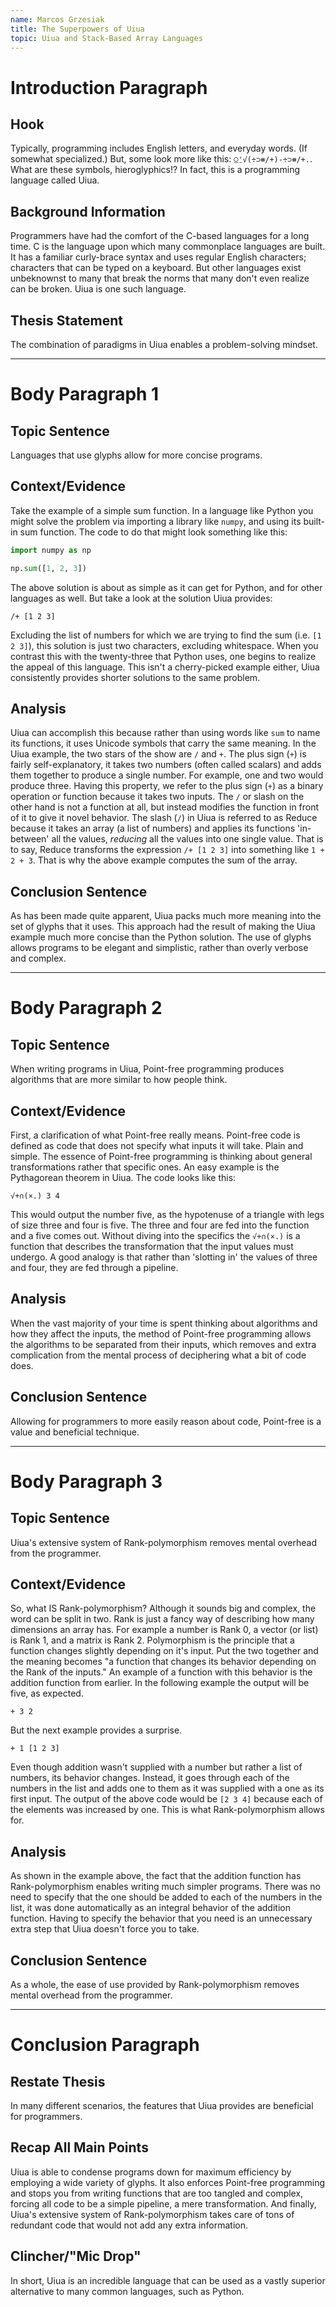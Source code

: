 ```yaml
---
name: Marcos Grzesiak
title: The Superpowers of Uiua
topic: Uiua and Stack-Based Array Languages
---
```


# Introduction Paragraph

## Hook

Typically, programming includes English letters, and everyday words. (If somewhat specialized.) But, some look more like this: `⍜⍘√(÷⊃⧻/+)-÷⊃⧻/+.`. What are these symbols, hieroglyphics!? In fact, this is a programming language called Uiua.

## Background Information

Programmers have had the comfort of the C-based languages for a long time. C is the language upon which many commonplace languages are built. It has a familiar curly-brace syntax and uses regular English characters; characters that can be typed on a keyboard. But other languages exist unbeknownst to many that break the norms that many don't even realize can be broken. Uiua is one such language.

## Thesis Statement

The combination of paradigms in Uiua enables a problem-solving mindset. 

---

# Body Paragraph 1

## Topic Sentence

Languages that use glyphs allow for more concise programs. 

## Context/Evidence

Take the example of a simple sum function. In a language like Python you might solve the problem via importing a library like `numpy`, and using its built-in sum function. The code to do that might look something like this:
    
```python
import numpy as np 

np.sum([1, 2, 3])
```

The above solution is about as simple as it can get for Python, and for other languages as well. But take a look at the solution Uiua provides:

```uiua
/+ [1 2 3]
```

Excluding the list of numbers for which we are trying to find the sum (i.e. `[1 2 3]`), this solution is just two characters, excluding whitespace. When you contrast this with the twenty-three that Python uses, one begins to realize the appeal of this language. This isn't a cherry-picked example either, Uiua consistently provides shorter solutions to the same problem.

## Analysis

Uiua can accomplish this because rather than using words like `sum` to name its functions, it uses Unicode symbols that carry the same meaning. In the Uiua example, the two stars of the show are `/` and `+`. The plus sign (`+`) is fairly self-explanatory, it takes two numbers (often called scalars) and adds them together to produce a single number. For example, one and two would produce three. Having this property, we refer to the plus sign (`+`) as a binary operation or function because it takes two inputs. The `/` or slash on the other hand is not a function at all, but instead modifies the function in front of it to give it novel behavior. The slash (`/`) in Uiua is referred to as Reduce because it takes an array (a list of numbers) and applies its functions 'in-between' all the values, *reducing* all the values into one single value. That is to say, Reduce transforms the expression `/+ [1 2 3]` into something like `1 + 2 + 3`. That is why the above example computes the sum of the array.

## Conclusion Sentence

As has been made quite apparent, Uiua packs much more meaning into the set of glyphs that it uses. This approach had the result of making the Uiua example much more concise than the Python solution. The use of glyphs allows programs to be elegant and simplistic, rather than overly verbose and complex. 

---

# Body Paragraph 2

## Topic Sentence

When writing programs in Uiua, Point-free programming produces algorithms that are more similar to how people think.

## Context/Evidence

First, a clarification of what Point-free really means. Point-free code is defined as code that does not specify what inputs it will take. Plain and simple. The essence of Point-free programming is thinking about general transformations rather that specific ones. An easy example is the Pythagorean theorem in Uiua. The code looks like this:

```uiua
√+∩(×.) 3 4
```

This would output the number five, as the hypotenuse of a triangle with legs of size three and four is five. The three and four are fed into the function and a five comes out. Without diving into the specifics the `√+∩(×.)` is a function that describes the transformation that the input values must undergo. A good analogy is that rather than 'slotting in' the values of three and four, they are fed through a pipeline.

## Analysis

When the vast majority of your time is spent thinking about algorithms and how they affect the inputs, the method of Point-free programming allows the algorithms to be separated from their inputs, which removes and extra complication from the mental process of deciphering what a bit of code does.

## Conclusion Sentence

Allowing for programmers to more easily reason about code, Point-free is a value and beneficial technique.

---

# Body Paragraph 3

## Topic Sentence

Uiua's extensive system of Rank-polymorphism removes mental overhead from the programmer.

## Context/Evidence

So, what IS Rank-polymorphism? Although it sounds big and complex, the word can be split in two. Rank is just a fancy way of describing how many dimensions an array has. For example a number is Rank 0, a vector (or list) is Rank 1, and a matrix is Rank 2. Polymorphism is the principle that a function changes slightly depending on it's input. Put the two together and the meaning becomes "a function that changes its behavior depending on the Rank of the inputs." An example of a function with this behavior is the addition function from earlier. In the following example the output will be five, as expected.

```uiua
+ 3 2
```

But the next example provides a surprise.

```uiua
+ 1 [1 2 3]
```

Even though addition wasn't supplied with a number but rather a list of numbers, its behavior changes. Instead, it goes through each of the numbers in the list and adds one to them as it was supplied with a one as its first input. The output of the above code would be `[2 3 4]` because each of the elements was increased by one. This is what Rank-polymorphism allows for.

## Analysis

As shown in the example above, the fact that the addition function has Rank-polymorphism enables writing much simpler programs. There was no need to specify that the one should be added to each of the numbers in the list, it was done automatically as an integral behavior of the addition function. Having to specify the behavior that you need is an unnecessary extra step that Uiua doesn't force you to take.

## Conclusion Sentence

As a whole, the ease of use provided by Rank-polymorphism removes mental overhead from the programmer.

---

# Conclusion Paragraph

## Restate Thesis

In many different scenarios, the features that Uiua provides are beneficial for programmers.

## Recap All Main Points

Uiua is able to condense programs down for maximum efficiency by employing a wide variety of glyphs. It also enforces Point-free programming and stops you from writing functions that are too tangled and complex, forcing all code to be a simple pipeline, a mere transformation. And finally, Uiua's extensive system of Rank-polymorphism takes care of tons of redundant code that would not add any extra information.

## Clincher/"Mic Drop"

In short, Uiua is an incredible language that can be used as a vastly superior alternative to many common languages, such as Python.
